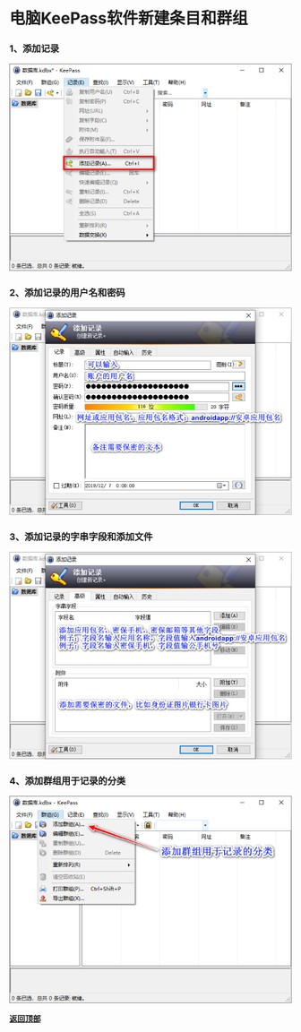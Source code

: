 # <a name="锚点0"></a>电脑KeePass软件新建条目和群组
### 1、添加记录
<p><img src="/电脑KeePass软件新建条目和群组/1、添加记录.png" alt="/电脑KeePass软件新建条目和群组/1、添加记录.png"/></p>

### 2、添加记录的用户名和密码
<p><img src="/电脑KeePass软件新建条目和群组/2、添加记录的用户名和密码.png" alt="/电脑KeePass软件新建条目和群组/2、添加记录的用户名和密码"/></p>

### 3、添加记录的字串字段和添加文件
<p><img src="/电脑KeePass软件新建条目和群组/3、添加记录的字串字段和添加文件.png" alt="/电脑KeePass软件新建条目和群组/3、添加记录的字串字段和添加文件.png"/></p>

### 4、添加群组用于记录的分类
<p><img src="/电脑KeePass软件新建条目和群组/4、添加群组用于记录的分类.png" alt="/电脑KeePass软件新建条目和群组/4、添加群组用于记录的分类.png"/></p>

<a href="#锚点0">**返回顶部**</a>